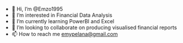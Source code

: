 - 👋 Hi, I’m @Emzo1995
- 👀 I’m interested in Financial Data Analysis
- 🌱 I’m currently learning PowerBI and Excel 
- 💞️ I’m looking to collaborate on producing visualised financial reports
- 📫 How to reach me emypelana@gmail.com


<!---
Emzo1995/Emzo1995 is a ✨ special ✨ repository because its `README.md` (this file) appears on your GitHub profile.
You can click the Preview link to take a look at your changes.
--->
